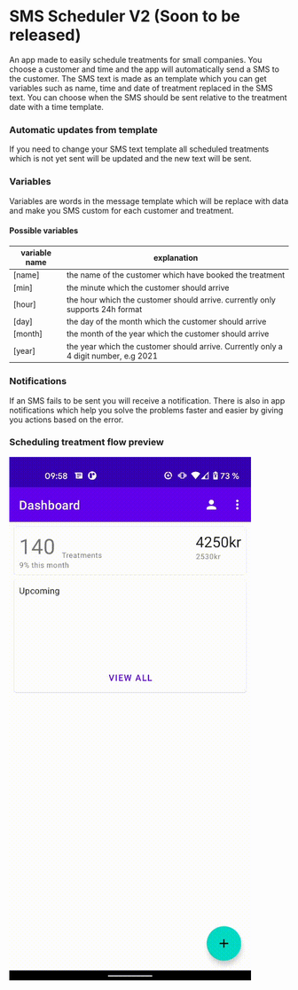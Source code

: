 # SMS Scheduler V2 (Soon to be released)

An app made to easily schedule treatments for small companies. You choose a customer and time and the app will automatically send a SMS to the customer. The SMS text is made as an template which you can get variables such as name, time and date of treatment replaced in the SMS text. You can choose when the SMS should be sent relative to the treatment date with a time template.

### Automatic updates from template

If you need to change your SMS text template all scheduled treatments which is not yet sent will be updated and the new text will be sent.

### Variables

Variables are words in the message template which will be replace with data and make you SMS custom for each customer and treatment.

#### Possible variables

variable name | explanation
--|--
[name] | the name of the customer which have booked the treatment
[min] | the minute which the customer should arrive
[hour] | the hour which the customer should arrive. currently only supports 24h format
[day] | the day of the month which the customer should arrive
[month] | the month of the year which the customer should arrive
[year] | the year which the customer should arrive. Currently only a 4 digit number, e.g 2021

### Notifications

If an SMS fails to be sent you will receive a notification. There is also in app notifications which help you solve the problems faster and easier by giving you actions based on the error.

### Scheduling treatment flow preview

<img src="screenshots/scheduled_treatment.gif">